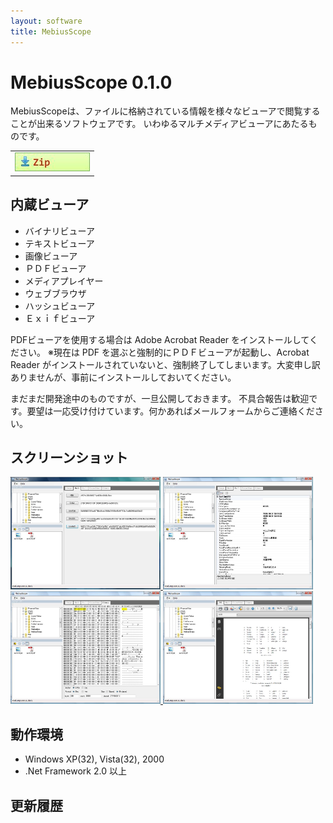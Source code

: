 ```yaml
---
layout: software
title: MebiusScope
---
```


# MebiusScope 0.1.0
MebiusScopeは、ファイルに格納されている情報を様々なビューアで閲覧することが出来るソフトウェアです。
いわゆるマルチメディアビューアにあたるものです。

<table class="dl" cellpadding="0" cellspacing="0" border="0">
	<tr>
		<td>
			<a href="http://bit.ly/1PzoCHA" target="_blank" onclick="ga('send','pageview',{'page':'/downloads/MebiusScope','Title':'MebiusScope'});">
				<img src="/assets/img/download_zip.jpg" />
			</a>
		</td>
	</tr>
</table>

## 内蔵ビューア
* バイナリビューア
* テキストビューア
* 画像ビューア
* ＰＤＦビューア
* メディアプレイヤー
* ウェブブラウザ
* ハッシュビューア
* Ｅｘｉｆビューア

PDFビューアを使用する場合は Adobe Acrobat Reader をインストールしてください。
※現在は PDF を選ぶと強制的にＰＤＦビューアが起動し、Acrobat Reader がインストールされていないと、強制終了してしまいます。大変申し訳ありませんが、事前にインストールしておいてください。

まだまだ開発途中のものですが、一旦公開しておきます。
不具合報告は歓迎です。要望は一応受け付けています。何かあればメールフォームからご連絡ください。

## スクリーンショット
<div class="snap">
	<a class="fancybox" rel="group" href="/assets/img/MebiusScope_snap01.jpg">
		<img src="/assets/img/MebiusScope_snap01.jpg" width="240" height="180" alt="snap01" border="0" />
	</a>
	<a class="fancybox" rel="group" href="/assets/img/MebiusScope_snap02.jpg">
		<img src="/assets/img/MebiusScope_snap02.jpg" width="240" height="180" alt="snap02" border="0" />
	</a>
	<a class="fancybox" rel="group" href="/assets/img/MebiusScope_snap03.jpg">
		<img src="/assets/img/MebiusScope_snap03.jpg" width="240" height="180" alt="snap03" border="0" />
	</a>
	<a class="fancybox" rel="group" href="/assets/img/MebiusScope_snap04.jpg">
		<img src="/assets/img/MebiusScope_snap04.jpg" width="240" height="180" alt="snap04" border="0" />
	</a>
	<br class="clear" />
</div>

## 動作環境
* Windows XP(32), Vista(32), 2000
* .Net Framework 2.0 以上

## 更新履歴
